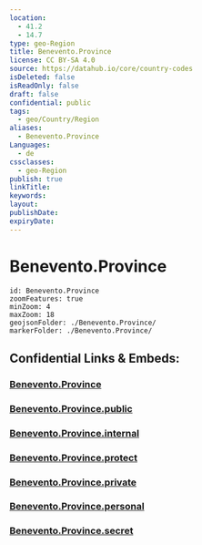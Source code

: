 ```yaml
---
location:
  - 41.2
  - 14.7
type: geo-Region
title: Benevento.Province
license: CC BY-SA 4.0
source: https://datahub.io/core/country-codes
isDeleted: false
isReadOnly: false
draft: false
confidential: public
tags:
  - geo/Country/Region
aliases:
  - Benevento.Province
Languages:
  - de
cssclasses:
  - geo-Region
publish: true
linkTitle:
keywords:
layout:
publishDate:
expiryDate:
---
```


# Benevento.Province

```leaflet
id: Benevento.Province
zoomFeatures: true 
minZoom: 4 
maxZoom: 18
geojsonFolder: ./Benevento.Province/
markerFolder: ./Benevento.Province/
```


## Confidential Links & Embeds: 

### [Benevento.Province](/_Standards/Earth/Continent/Europe/Europe~South/Italy/regions~Italy/Campania/Benevento.Province.md) 

### [Benevento.Province.public](/_public/Earth/Continent/Europe/Europe~South/Italy/regions~Italy/Campania/Benevento.Province.public.md) 

### [Benevento.Province.internal](/_internal/Earth/Continent/Europe/Europe~South/Italy/regions~Italy/Campania/Benevento.Province.internal.md) 

### [Benevento.Province.protect](/_protect/Earth/Continent/Europe/Europe~South/Italy/regions~Italy/Campania/Benevento.Province.protect.md) 

### [Benevento.Province.private](/_private/Earth/Continent/Europe/Europe~South/Italy/regions~Italy/Campania/Benevento.Province.private.md) 

### [Benevento.Province.personal](/_personal/Earth/Continent/Europe/Europe~South/Italy/regions~Italy/Campania/Benevento.Province.personal.md) 

### [Benevento.Province.secret](/_secret/Earth/Continent/Europe/Europe~South/Italy/regions~Italy/Campania/Benevento.Province.secret.md)

